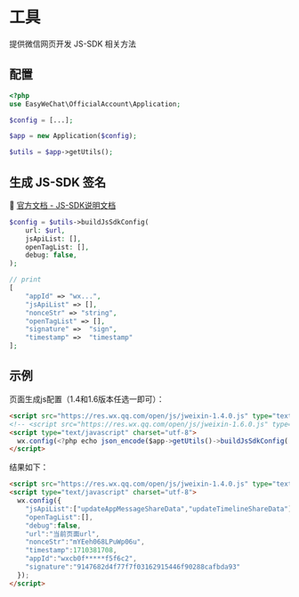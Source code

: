 # 工具

提供微信网页开发 JS-SDK 相关方法

## 配置

```php
<?php
use EasyWeChat\OfficialAccount\Application;

$config = [...];

$app = new Application($config);

$utils = $app->getUtils();
```

## 生成 JS-SDK 签名

:book: [官方文档 - JS-SDK说明文档](https://developers.weixin.qq.com/doc/offiaccount/OA_Web_Apps/JS-SDK.html)

```php
$config = $utils->buildJsSdkConfig(
    url: $url, 
    jsApiList: [],
    openTagList: [], 
    debug: false, 
);

// print
[
    "appId" => "wx...",
    "jsApiList" => [],
    "nonceStr" => "string",
    "openTagList" => [],
    "signature" =>  "sign",
    "timestamp" =>  "timestamp"
];

```

## 示例
页面生成js配置（1.4和1.6版本任选一即可）：
```html
<script src="https://res.wx.qq.com/open/js/jweixin-1.4.0.js" type="text/javascript" charset="utf-8"></script>
<!-- <script src="https://res.wx.qq.com/open/js/jweixin-1.6.0.js" type="text/javascript" charset="utf-8"></script> -->
<script type="text/javascript" charset="utf-8">
  wx.config(<?php echo json_encode($app->getUtils()->buildJsSdkConfig('当前页面url', ['updateAppMessageShareData', 'updateTimelineShareData'], [], false)); ?>);
</script>
```
结果如下：
```html
<script src="https://res.wx.qq.com/open/js/jweixin-1.4.0.js" type="text/javascript" charset="utf-8"></script>
<script type="text/javascript" charset="utf-8">
  wx.config({
    "jsApiList":["updateAppMessageShareData","updateTimelineShareData"],
    "openTagList":[],
    "debug":false,
    "url":"当前页面url",
    "nonceStr":"mYEeh068LPuWp06u",
    "timestamp":1710381708,
    "appId":"wxcb0f*****f5f6c2",
    "signature":"9147682d4f77f7f03162915446f90288cafbda93"
  });
</script>
```
